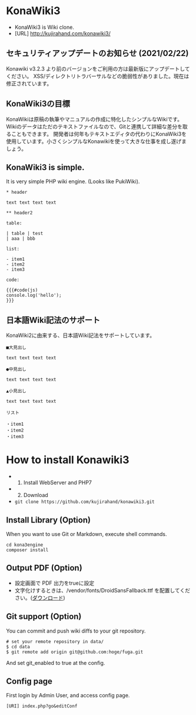 # KonaWiki3

 - KonaWiki3 is Wiki clone.
 - [URL] http://kujirahand.com/konawiki3/


## セキュリティアップデートのお知らせ (2021/02/22)

Konawiki v3.2.3 より前のバージョンをご利用の方は最新版にアップデートしてください。
XSS/ディレクトリトラバーサルなどの脆弱性がありました。現在は修正されています。


## KonaWiki3の目標

KonaWikiは原稿の執筆やマニュアルの作成に特化したシンプルなWikiです。Wikiのデータはただのテキストファイルなので、Gitと連携して詳細な差分を取ることもできます。
開発者は何年もテキストエディタの代わりにKonaWiki3を使用しています。小さくシンプルなKonawikiを使って大きな仕事を成し遂げましょう。


## KonaWiki3 is simple.

It is very simple PHP wiki engine. (Looks like PukiWiki).

```
* header

text text text text

** header2

table:

| table | test
| aaa | bbb

list:

- item1
- item2
- item3

code:

{{{#code(js)
console.log('hello');
}}}
```

## 日本語Wiki記法のサポート

KonaWiki2に由来する、日本語Wiki記法をサポートしています。

```
■大見出し

text text text text

●中見出し

text text text text

▲小見出し

text text text text

リスト

・item1
・item2
・item3
```

# How to install Konawiki3

- 1. Install WebServer and PHP7
- 2. Download
 - ``git clone https://github.com/kujirahand/konawiki3.git``

## Install Library (Option)

When you want to use Git or Markdown, execute shell commands.

```
cd kona3engine
composer install
```

## Output PDF (Option)

 - 設定画面で PDF 出力をtrueに設定
 - 文字化けするときは、/vendor/fonts/DroidSansFallback.ttf を配置してください。([ダウンロード](https://github.com/aosp-mirror/platform_frameworks_base/blob/master/data/fonts/DroidSansFallback.ttf))

## Git support (Option)

You can commit and push wiki diffs to your git repository.

```
# set your remote repository in data/
$ cd data
$ git remote add origin git@github.com:hoge/fuga.git
```

And set git_enabled to true at the config.

## Config page

First login by Admin User, and access config page.

```
[URI] index.php?go&editConf
```

